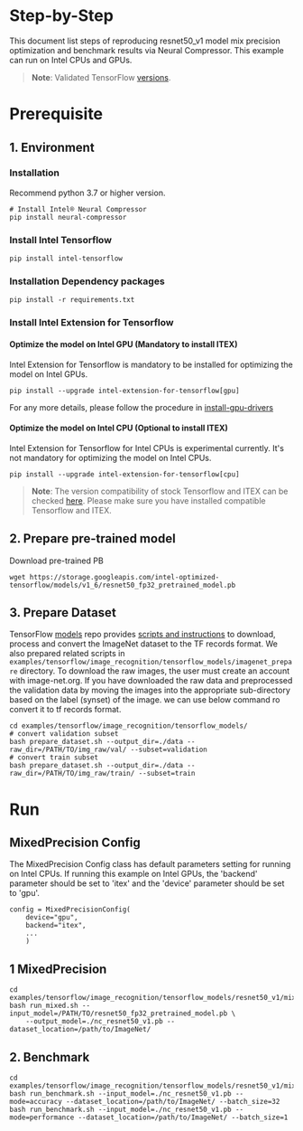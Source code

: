 Step-by-Step
============

This document list steps of reproducing resnet50_v1 model mix precision optimization and benchmark results via Neural Compressor.
This example can run on Intel CPUs and GPUs.

> **Note**: 
> Validated TensorFlow [versions](/docs/source/installation_guide.md#validated-software-environment).
# Prerequisite

## 1. Environment

### Installation
Recommend python 3.7 or higher version.

```shell
# Install Intel® Neural Compressor
pip install neural-compressor
```

### Install Intel Tensorflow
```shell
pip install intel-tensorflow
```

### Installation Dependency packages
```shell
pip install -r requirements.txt
```

### Install Intel Extension for Tensorflow
#### Optimize the model on Intel GPU (Mandatory to install ITEX)
Intel Extension for Tensorflow is mandatory to be installed for optimizing the model on Intel GPUs.

```shell
pip install --upgrade intel-extension-for-tensorflow[gpu]
```
For any more details, please follow the procedure in [install-gpu-drivers](https://github.com/intel/intel-extension-for-tensorflow/blob/main/docs/install/install_for_gpu.md#install-gpu-drivers)

#### Optimize the model on Intel CPU (Optional to install ITEX)
Intel Extension for Tensorflow for Intel CPUs is experimental currently. It's not mandatory for optimizing the model on Intel CPUs.

```shell
pip install --upgrade intel-extension-for-tensorflow[cpu]
```
> **Note**: 
> The version compatibility of stock Tensorflow and ITEX can be checked [here](https://github.com/intel/intel-extension-for-tensorflow#compatibility-table). Please make sure you have installed compatible Tensorflow and ITEX.

## 2. Prepare pre-trained model
  Download pre-trained PB
  ```shell
  wget https://storage.googleapis.com/intel-optimized-tensorflow/models/v1_6/resnet50_fp32_pretrained_model.pb
  ```

## 3. Prepare Dataset

  TensorFlow [models](https://github.com/tensorflow/models) repo provides [scripts and instructions](https://github.com/tensorflow/models/tree/master/research/slim#an-automated-script-for-processing-imagenet-data) to download, process and convert the ImageNet dataset to the TF records format.
  We also prepared related scripts in ` examples/tensorflow/image_recognition/tensorflow_models/imagenet_prepare` directory. To download the raw images, the user must create an account with image-net.org. If you have downloaded the raw data and preprocessed the validation data by moving the images into the appropriate sub-directory based on the label (synset) of the image. we can use below command ro convert it to tf records format.

  ```shell
  cd examples/tensorflow/image_recognition/tensorflow_models/
  # convert validation subset
  bash prepare_dataset.sh --output_dir=./data --raw_dir=/PATH/TO/img_raw/val/ --subset=validation
  # convert train subset
  bash prepare_dataset.sh --output_dir=./data --raw_dir=/PATH/TO/img_raw/train/ --subset=train
  ```

# Run

## MixedPrecision Config

The MixedPrecision Config class has default parameters setting for running on Intel CPUs. If running this example on Intel GPUs, the 'backend' parameter should be set to 'itex' and the 'device' parameter should be set to 'gpu'.

```
config = MixedPrecisionConfig(
    device="gpu",
    backend="itex",
    ...
    )
```

## 1 MixedPrecision

  ```shell
  cd examples/tensorflow/image_recognition/tensorflow_models/resnet50_v1/mixed_precision
  bash run_mixed.sh --input_model=/PATH/TO/resnet50_fp32_pretrained_model.pb \
      --output_model=./nc_resnet50_v1.pb --dataset_location=/path/to/ImageNet/
  ```

## 2. Benchmark
  ```shell
  cd examples/tensorflow/image_recognition/tensorflow_models/resnet50_v1/mixed_precision
  bash run_benchmark.sh --input_model=./nc_resnet50_v1.pb --mode=accuracy --dataset_location=/path/to/ImageNet/ --batch_size=32
  bash run_benchmark.sh --input_model=./nc_resnet50_v1.pb --mode=performance --dataset_location=/path/to/ImageNet/ --batch_size=1
  ```
